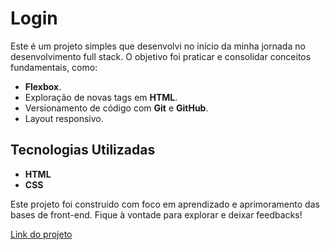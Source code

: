 # Login

Este é um projeto simples que desenvolvi no início da minha jornada no desenvolvimento full stack. O objetivo foi praticar e consolidar conceitos fundamentais, como:

- **Flexbox**.
- Exploração de novas tags em **HTML**.
- Versionamento de código com **Git** e **GitHub**.
- Layout responsivo. 

## Tecnologias Utilizadas

- **HTML**
- **CSS**

Este projeto foi construído com foco em aprendizado e aprimoramento das bases de front-end. Fique à vontade para explorar e deixar feedbacks!

[Link do projeto](https://juschivinscki.github.io/Login/)
